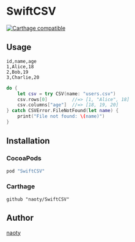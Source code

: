# SwiftCSV

[![Carthage compatible](https://img.shields.io/badge/Carthage-compatible-4BC51D.svg?style=flat)](https://github.com/Carthage/Carthage)

## Usage

```csv
id,name,age
1,Alice,18
2,Bob,19
3,Charlie,20
```

```swift
do {
    let csv = try CSV(name: "users.csv")
    csv.rows[0]         //=> [1, "Alice", 18]
    csv.columns["age"]  //=> [18, 19, 20]
} catch CSVError.FileNotFound(let name) {
    print("File not found: \(name)")
}
```

## Installation

### CocoaPods

```ruby
pod "SwiftCSV"
```

### Carthage

```
github "naoty/SwiftCSV"
```

## Author

[naoty](https://github.com/naoty)

